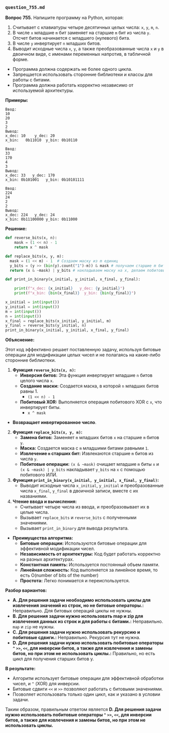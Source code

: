 ### `question_755.md`

**Вопрос 755.** Напишите программу на Python, которая:

1.  Считывает с клавиатуры четыре десятичных целых числа: `x`, `y`, `m`, `n`.
2.  В числе `x` младшие `m` бит заменяет на старшие `m` бит из числа `y`. Отсчет битов начинается с младшего (нулевого) бита.
3.  В числе `y` инвертирует `n` младших битов.
4.  Выводит исходные числа `x`, `y`, а также  преобразованные числа `x` и `y` в двоичном виде, с именами переменных напротив, в табличной форме.

*   Программа должна содержать не более одного цикла.
*   Запрещается использовать сторонние библиотеки и классы для работы с битами.
*  Программа должна работать корректно независимо от используемой архитектуры.

**Примеры:**
```
Ввод:
10
20
3
2
Вывод:
x_dec: 10    y_dec: 20
x_bin:   0b11010  y_bin: 0b10110
```

```
Ввод:
33
170
4
3
Вывод:
x_dec: 33   y_dec: 170
x_bin: 0b101001   y_bin: 0b10101111
```

```
Ввод:
224
24
2
2
Вывод:
x_dec: 224   y_dec: 24
x_bin: 0b11100000 y_bin: 0b11000
```

**Решение:**
```python
def reverse_bits(x, n):
    mask = (1 << n) - 1
    return x ^ mask

def replace_bits(x, y, m):
  mask = (1 << m) - 1  # Создаем маску из m единиц
  y_bits = (y >> (bin(y).count("1")-m)) & mask # получаем старшие m биты
  return (x & ~mask) | y_bits # накладываем маску на x, делаем побитовый ИЛИ с y

def print_in_binary(x_initial, y_initial, x_final, y_final):

    print(f"x_dec: {x_initial}   y_dec: {y_initial}")
    print(f"x_bin: {bin(x_final)}  y_bin: {bin(y_final)}")

x_initial = int(input())
y_initial = int(input())
m = int(input())
n = int(input())
x_final = replace_bits(x_initial, y_initial, m)
y_final = reverse_bits(y_initial, n)
print_in_binary(x_initial, y_initial, x_final, y_final)
```
**Объяснение:**

Этот код эффективно решает поставленную задачу, используя битовые операции для модификации целых чисел и не полагаясь на какие-либо сторонние библиотеки.

1.  **Функция `reverse_bits(x, n)`:**
    *   **Инверсия битов:** Эта функция инвертирует младшие `n` битов целого числа `x`.
    *   **Создание маски:** Создается маска, в которой  `n` младших битов  равны 1.
        *  `(1 << n) - 1`
    *  **Побитовый XOR:** Выполняется  операция  побитового XOR с  `x`, что  инвертирует  биты.
        * `x ^ mask`
   *   **Возвращает  инвертированное число**.
2. **Функция `replace_bits(x, y, m)`:**
   *   **Замена битов:**  Заменяет  `m` младших битов  `x`  на старшие `m`  битов `y`.
   *   **Маска:** Создается маска с  `m`  младшими  битами равными `1`.
    *   **Извлечение  `m` старших бит:**  Извлекаются  старшие `m`  битов из числа `y`.
    *   **Побитовые операции:** `(x & ~mask)`  очищает  младшие `m` биты  `x` и  `(x & ~mask) | y_bits`  накладывает `y_bits` на `x`  с помощью побитового ИЛИ.
3.  **Функция `print_in_binary(x_initial, y_initial, x_final, y_final)`:**
     *  Выводит исходные числа `x_initial`, `y_initial` и преобразованные числа `x_final`, `y_final` в двоичной записи, вместе с их названиями.
4.  **Чтение ввода и вычисления:**
    *  Считывает четыре числа из ввода, и преобразовывает их в целые числа.
    *   Вызывает `replace_bits`  и `reverse_bits` с полученными значениями.
    *  Вызывает `print_in_binary` для вывода результата.

*   **Преимущества алгоритма:**
    *  **Битовые операции:** Используются битовые операции для эффективной модификации чисел.
    *   **Независимость от архитектуры:**  Код будет работать  корректно на разных архитектурах.
    *   **Константная память:**  Используется постоянный объем памяти.
    *   **Линейная сложность:** Код  выполняется за линейное время, то есть O(number of bits of the number)
    *  **Простота:** Легко понимается и переиспользуется.

**Разбор вариантов:**
*  **A.  Для решения задачи необходимо использовать циклы для  извлечения значений из строк, но не битовые операторы.:** Неправильно.  Для битовых операций циклы не нужны.
*  **B. Для решения задачи нужно использовать map и zip для  извлечения  данных из строк и  для работы с битами.:** Неправильно.  `map`  и  `zip` не нужны.
*   **C. Для решения задачи нужно использовать рекурсию и побитовые сдвиги.:** Неправильно. Рекурсия тут не нужна.
*   **D. Для решения задачи нужно использовать побитовые операторы `^` `>>`, `<<`,  для инверсии битов, а также для  извлечения и замены  битов, но при этом не использовать  циклы.:** Правильно, но  есть цикл для получения старших  битов y.

**В результате:**
*   Алгоритм использует битовые операции для эффективной  обработки чисел, и `^` (XOR) для инверсии.
*  Битовые сдвиги `<<`  и  `>>`  позволяют  работать с битовыми значениями.
*  Позволяет использовать только один цикл, как и указано в условии задачи.

Таким образом, правильным ответом является **D. Для решения задачи нужно использовать побитовые операторы `^` `>>`, `<<`,  для инверсии битов, а также для  извлечения и замены  битов, но при этом не использовать  циклы.**
